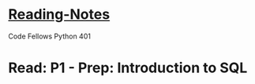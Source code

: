 # [Reading-Notes](https://alsosteve.github.io/reading-notes/)
Code Fellows Python 401

# Read: P1 - Prep: Introduction to SQL

## 